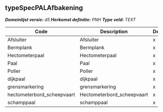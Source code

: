 ﻿## typeSpecPALAfbakening

*__Domeinlijst versie:__ d5*
*__Herkomst definitie:__ PNH*
*__Type veld:__ TEXT*

|__Code__ |__Description__ |__Definitie__	|
|	---	|	---	|   ---	| 
| Afsluiter | Afsluiter | x |
| Bermplank | Bermplank | x |
| Hectometerpaal | Hectometerpaal | x |
| Paal | Paal | x |
| Poller | Poller | x |
| dijkpaal | dijkpaal | x |
| grensmarkering | grensmarkering | x |
| hectometerbord_scheepvaart | Hectometerbord_scheepvaart | x |
| schamppaal | schamppaal | x |
